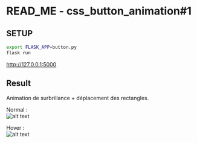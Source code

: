 # READ_ME - css_button_animation#1

## SETUP 
```bash
export FLASK_APP=button.py
flask run
```
http://127.0.0.1:5000

## Result 
Animation de surbrillance + déplacement des rectangles.

Normal :<br>
![alt text](https://zupimages.net/up/22/24/ader.png)

Hover :<br>
![alt text](https://zupimages.net/up/22/24/8wwt.png)


